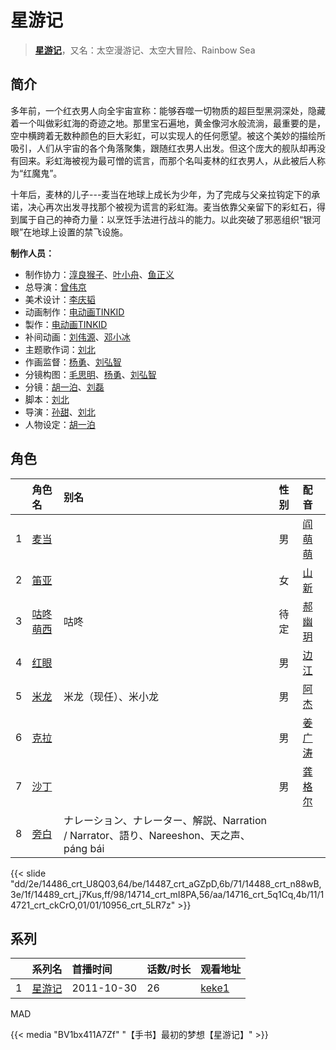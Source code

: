 # 星游记


> <u>**[星游记](https://bgm.tv/subject/4884)**</u>，又名：太空漫游记、太空大冒险、Rainbow Sea

## 简介

多年前，一个红衣男人向全宇宙宣称：能够吞噬一切物质的超巨型黑洞深处，隐藏着一个叫做彩虹海的奇迹之地。那里宝石遍地，黄金像河水般流淌，最重要的是，空中横跨着无数种颜色的巨大彩虹，可以实现人的任何愿望。被这个美妙的描绘所吸引，人们从宇宙的各个角落聚集，跟随红衣男人出发。但这个庞大的舰队却再没有回来。彩虹海被视为最可憎的谎言，而那个名叫麦林的红衣男人，从此被后人称为“红魔鬼”。

十年后，麦林的儿子---麦当在地球上成长为少年，为了完成与父亲拉钩定下的承诺，决心再次出发寻找那个被视为谎言的彩虹海。麦当依靠父亲留下的彩虹石，得到属于自己的神奇力量：以烹饪手法进行战斗的能力。以此突破了邪恶组织“银河眼”在地球上设置的禁飞设施。

**制作人员：**
- 制作协力：[淳良猴子](https://bgm.tv/person/47072)、[叶小舟](https://bgm.tv/person/52061)、[鱼正义](https://bgm.tv/person/53239)
- 总导演：[曾伟京](https://bgm.tv/person/52002)
- 美术设计：[李庆韬](https://bgm.tv/person/50628)
- 动画制作：[电动画TINKID](https://bgm.tv/person/7208)
- 製作：[电动画TINKID](https://bgm.tv/person/7208)
- 补间动画：[刘伟源](https://bgm.tv/person/51632)、[邓小冰](https://bgm.tv/person/51633)
- 主题歌作词：[刘北](https://bgm.tv/person/7207)
- 作画监督：[杨勇](https://bgm.tv/person/50625)、[刘弘智](https://bgm.tv/person/53268)
- 分镜构图：[毛思明](https://bgm.tv/person/31066)、[杨勇](https://bgm.tv/person/50625)、[刘弘智](https://bgm.tv/person/53268)
- 分镜：[胡一泊](https://bgm.tv/person/50629)、[刘磊](https://bgm.tv/person/50620)
- 脚本：[刘北](https://bgm.tv/person/7207)
- 导演：[孙甜](https://bgm.tv/person/52000)、[刘北](https://bgm.tv/person/7207)
- 人物设定：[胡一泊](https://bgm.tv/person/50629)

## 角色

|     |   角色名   |   别名  | 性别 |  配音  |
|:--- |:------  |:----      |:---  |:--   |
| 1 | [麦当](https://bgm.tv/character/14486) |  | 男 | [阎萌萌](https://bgm.tv/person/7282) |
| 2 | [笛亚](https://bgm.tv/character/14487) |  | 女 | [山新](https://bgm.tv/person/7269) |
| 3 | [咕咚萌西](https://bgm.tv/character/14488) | 咕咚 | 待定 | [郝幽玥](https://bgm.tv/person/38390) |
| 4 | [红眼](https://bgm.tv/character/14489) |  | 男 | [边江](https://bgm.tv/person/7281) |
| 5 | [米龙](https://bgm.tv/character/14714) | 米龙（现任）、米小龙 | 男 | [阿杰](https://bgm.tv/person/7211) |
| 6 | [克拉](https://bgm.tv/character/14716) |  | 男 | [姜广涛](https://bgm.tv/person/6986) |
| 7 | [沙丁](https://bgm.tv/character/14721) |  | 男 | [龚格尔](https://bgm.tv/person/7311) |
| 8 | [旁白](https://bgm.tv/character/10956) | ナレーション、ナレーター、解説、Narration / Narrator、語り、Nareeshon、天之声、páng bái |  |  |

{{< slide "dd/2e/14486_crt_U8Q03,64/be/14487_crt_aGZpD,6b/71/14488_crt_n88wB,3e/1f/14489_crt_j7Kus,ff/98/14714_crt_mI8PA,56/aa/14716_crt_5q1Cq,4b/11/14721_crt_ckCrO,01/01/10956_crt_5LR7z" >}}

## 系列

|     | 系列名 | 首播时间       | 话数/时长 | 观看地址                                                    |
| :-- | :-- | :--------- | :---- | :------------------------------------------------------ |
| 1   |[星游记](https://bgm.tv/subject/4884)| 2011-10-30 | 26    | [keke1](https://www.keke1.app/play/26456-4-221989.html) |


MAD

{{< media  "BV1bx411A7Zf"
"【手书】最初的梦想【星游记】"  >}}
